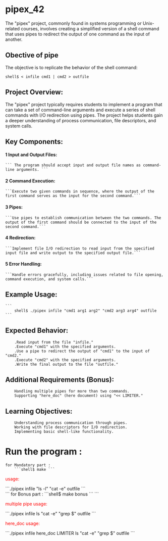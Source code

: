 # pipex_42
The "pipex" project, commonly found in systems programming or Unix-related courses, involves creating a simplified version of a shell command that uses pipes to redirect the output of one command as the input of another.

## Obective of pipe
The objective is to replicate the behavior of the shell command:
```
shell$ < infile cmd1 | cmd2 > outfile
```

## Project Overview:
The "pipex" project typically requires students to implement a program that can take a set of command-line arguments and execute a series of shell commands with I/O redirection using pipes. The project helps students gain a deeper understanding of process communication, file descriptors, and system calls.

## Key Components:

#### 1 Input and Output Files:
	``` The program should accept input and output file names as command-line arguments. ```
#### 2 Command Execution:
	```Execute two given commands in sequence, where the output of the first command serves as the input for the second command.```
#### 3 Pipes:
	```Use pipes to establish communication between the two commands. The output of the first command should be connected to the input of the second command.```
#### 4 Redirection:
	```Implement file I/O redirection to read input from the specified input file and write output to the specified output file.```
#### 5 Error Handling:
	```Handle errors gracefully, including issues related to file opening, command execution, and system calls.```

## Example Usage:
	```
		shell$ ./pipex infile "cmd1 arg1 arg2" "cmd2 arg3 arg4" outfile
	```

## Expected Behavior:
```
	.Read input from the file "infile."
	.Execute "cmd1" with the specified arguments.
	.Use a pipe to redirect the output of "cmd1" to the input of "cmd2."
	.Execute "cmd2" with the specified arguments.
	.Write the final output to the file "outfile."
```
## Additional Requirements (Bonus):
```
	Handling multiple pipes for more than two commands.
	Supporting "here_doc" (here document) using "<< LIMITER."
```
## Learning Objectives:
```
	Understanding process communication through pipes.
	Working with file descriptors for I/O redirection.
	Implementing basic shell-like functionality.
```

# Run the program :
```
for Mandatory part : 
	```shell$ make ```
```
<p style="color: red;">usage:</p>
```./pipex infile "ls -l" "cat -e" outfile ```
<br>
```
for Bonus part : 
	```shell$ make bonus ```
```
<p style="color: red;">multiple pipe usage:</p>
```./pipex infile ls "cat -e"  "grep $" outfile ```
<br>
<p style="color: red;">here_doc usage:</p>
```./pipex infile here_doc LIMITER ls "cat -e"  "grep $" outfile ```
